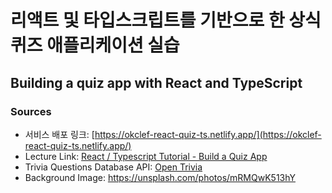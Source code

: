 # 리액트 및 타입스크립트를 기반으로 한 상식퀴즈 애플리케이션 실습
## Building a quiz app with React and TypeScript

### Sources
- 서비스 배포 링크: [https://okclef-react-quiz-ts.netlify.app/](https://okclef-react-quiz-ts.netlify.app/)
- Lecture Link:  [React / Typescript Tutorial - Build a Quiz App](https://www.youtube.com/watch?v=F2JCjVSZlG0)
- Trivia Questions Database API: [Open Trivia](https://opentdb.com/)
- Background Image: https://unsplash.com/photos/mRMQwK513hY

